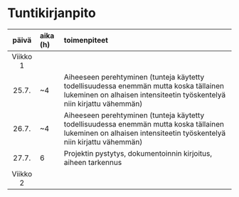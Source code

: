 # Tuntikirjanpito

| päivä   | aika (h) | toimenpiteet |
| :----:|:--------| :----------|
| Viikko 1 |
| 25.7. | ~4       | Aiheeseen perehtyminen (tunteja käytetty todellisuudessa enemmän mutta koska tällainen lukeminen on alhaisen intensiteetin työskentelyä niin kirjattu vähemmän) |
| 26.7. | ~4       | Aiheeseen perehtyminen (tunteja käytetty todellisuudessa enemmän mutta koska tällainen lukeminen on alhaisen intensiteetin työskentelyä niin kirjattu vähemmän) |
| 27.7. |    6    | Projektin pystytys, dokumentoinnin kirjoitus, aiheen tarkennus |
| Viikko 2 |
